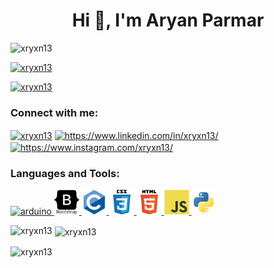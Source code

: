<h1 align="center">Hi 👋, I'm Aryan Parmar</h1>
<p align="left"> <img src="https://komarev.com/ghpvc/?username=xryxn13&label=Profile%20views&color=0e75b6&style=flat" alt="xryxn13" /> </p>

<p align="left"> <a href="https://github.com/ryo-ma/github-profile-trophy"><img src="https://github-profile-trophy.vercel.app/?username=xryxn13" alt="xryxn13" /></a> </p>

<p align="left"> <a href="https://twitter.com/xryxn13" target="blank"><img src="https://img.shields.io/twitter/follow/xryxn13?logo=twitter&style=for-the-badge" alt="xryxn13" /></a> </p>

<h3 align="left">Connect with me:</h3>
<p align="left">
<a href="https://twitter.com/xryxn13" target="blank"><img align="center" src="https://raw.githubusercontent.com/rahuldkjain/github-profile-readme-generator/master/src/images/icons/Social/twitter.svg" alt="xryxn13" height="30" width="40" /></a>
<a href="https://linkedin.com/in/https://www.linkedin.com/in/xryxn13/" target="blank"><img align="center" src="https://raw.githubusercontent.com/rahuldkjain/github-profile-readme-generator/master/src/images/icons/Social/linked-in-alt.svg" alt="https://www.linkedin.com/in/xryxn13/" height="30" width="40" /></a>
<a href="https://instagram.com/https://www.instagram.com/xryxn13/" target="blank"><img align="center" src="https://raw.githubusercontent.com/rahuldkjain/github-profile-readme-generator/master/src/images/icons/Social/instagram.svg" alt="https://www.instagram.com/xryxn13/" height="30" width="40" /></a>
</p>

<h3 align="left">Languages and Tools:</h3>
<p align="left"> <a href="https://www.arduino.cc/" target="_blank" rel="noreferrer"> <img src="https://cdn.worldvectorlogo.com/logos/arduino-1.svg" alt="arduino" width="40" height="40"/> </a> <a href="https://getbootstrap.com" target="_blank" rel="noreferrer"> <img src="https://raw.githubusercontent.com/devicons/devicon/master/icons/bootstrap/bootstrap-plain-wordmark.svg" alt="bootstrap" width="40" height="40"/> </a> <a href="https://www.cprogramming.com/" target="_blank" rel="noreferrer"> <img src="https://raw.githubusercontent.com/devicons/devicon/master/icons/c/c-original.svg" alt="c" width="40" height="40"/> </a> <a href="https://www.w3schools.com/css/" target="_blank" rel="noreferrer"> <img src="https://raw.githubusercontent.com/devicons/devicon/master/icons/css3/css3-original-wordmark.svg" alt="css3" width="40" height="40"/> </a> <a href="https://www.w3.org/html/" target="_blank" rel="noreferrer"> <img src="https://raw.githubusercontent.com/devicons/devicon/master/icons/html5/html5-original-wordmark.svg" alt="html5" width="40" height="40"/> </a> <a href="https://developer.mozilla.org/en-US/docs/Web/JavaScript" target="_blank" rel="noreferrer"> <img src="https://raw.githubusercontent.com/devicons/devicon/master/icons/javascript/javascript-original.svg" alt="javascript" width="40" height="40"/> </a> <a href="https://www.python.org" target="_blank" rel="noreferrer"> <img src="https://raw.githubusercontent.com/devicons/devicon/master/icons/python/python-original.svg" alt="python" width="40" height="40"/> </a> </p>

<p><img align="left" src="https://github-readme-stats.vercel.app/api/top-langs?username=xryxn13&show_icons=true&locale=en&layout=compact" alt="xryxn13" /></p>

<p>&nbsp;<img align="center" src="https://github-readme-stats.vercel.app/api?username=xryxn13&show_icons=true&locale=en" alt="xryxn13" /></p>

<p><img align="center" src="https://github-readme-streak-stats.herokuapp.com/?user=xryxn13&" alt="xryxn13" /></p>
